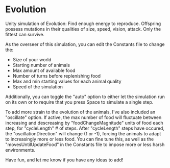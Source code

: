 # Evolution
Unity simulation of Evolution:
Find enough energy to reproduce. Offspring possess mutations in their qualities of size, speed, vision, attack.
Only the fittest can survive.

As the overseer of this simulation, you can edit the Constants file to change the:
- Size of your world
- Starting number of animals
- Max amount of available food
- Number of turns before replenishing food
- Max and min starting values for each animal quality
- Speed of the simulation

Additionally, you can toggle the "auto" option to either let the simulation run on its own or to require that you press Space to simulate a single step.

To add more strain to the evolution of the animals, I've also included an "oscillate" option. If active, the max number of food will fluctuate between increasing and descreasing by "foodChangeMagnitude" units of food each step, for "cycleLength" # of steps. After "cycleLength" steps have occured, the "oscillationDirection" will change (1 or -1), forcing the animals to adapt to increasingly more or less food.
You can fine tune this, as well as the "movesUntilUpdateFood" in the Constants file to impose more or less harsh environments.

Have fun, and let me know if you have any ideas to add!
